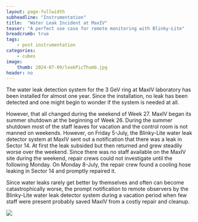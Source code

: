 ```yaml
---
layout: page-fullwidth
subheadline: "Instrumentation"
title:  "Water Leak Incident at MaxIV"
teaser: "A perfect use case for remote monitoring with Blinky-Lite"
breadcrumb: true
tags:
    - post instrumentation
categories:
    - cubes
image:
    thumb: 2024-07-09/leakPicThumb.jpg
header: no
---
```

The water leak detection system for the 3 GeV ring at MaxIV laboratory has been installed for almost one year. Since the installation, no leak has been detected and one might begin to wonder if the system is needed at all. 

However, that all changed during the weekend of Week 27. MaxIV began its summer shutdown at the beginning of Week 26. During the summer shutdown most of the staff leaves for vacation and the control room is not manned on weekends. However, on Friday 5-July, the Blinky-Lite water leak detector system at MaxIV sent out a notification that there was a leak in Sector 14. At first the leak subsided but then returned and grew steadily worse over the weekend. Since there was no staff available on the MaxIV site during the weekend, repair crews could not investigate until the following Monday. On Monday 8-July, the repair crew found a cooling hose leaking in Sector 14 and promptly repaired it.

Since water leaks rarely get better by themselves and often can become catastrophically worse, the prompt notification to remote observers by the Blinky-Lite water leak detector system during a vacation period when few staff were present probably saved MaxIV from a costly repair and cleanup.

<div class="row">
    <div class="medium-12 columns">
        <a href="{{ site.urlimg }}/2024-07-09/R3LeakDetection2024_07.jpg"><img src="{{ site.urlimg }}/2024-07-09/R3LeakDetection2024_07.jpg" ></a>
    </div>
</div>
